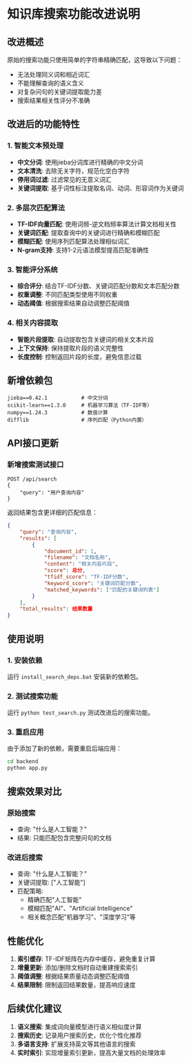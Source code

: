 # 知识库搜索功能改进说明

## 改进概述

原始的搜索功能只使用简单的字符串精确匹配，这导致以下问题：

- 无法处理同义词和相近词汇
- 不能理解查询的语义含义
- 对复杂问句的关键词提取能力差
- 搜索结果相关性评分不准确

## 改进后的功能特性

### 1. 智能文本预处理

- **中文分词**: 使用jieba分词库进行精确的中文分词
- **文本清洗**: 去除无关字符，规范化空白字符
- **停用词过滤**: 过滤常见的无意义词汇
- **关键词提取**: 基于词性标注提取名词、动词、形容词作为关键词

### 2. 多层次匹配算法

- **TF-IDF向量匹配**: 使用词频-逆文档频率算法计算文档相关性
- **关键词匹配**: 提取查询中的关键词进行精确和模糊匹配
- **模糊匹配**: 使用序列匹配算法处理相似词汇
- **N-gram支持**: 支持1-2元语法模型提高匹配准确性

### 3. 智能评分系统

- **综合评分**: 结合TF-IDF分数、关键词匹配分数和文本匹配分数
- **权重调整**: 不同匹配类型使用不同权重
- **动态阈值**: 根据搜索结果自动调整匹配阈值

### 4. 相关内容提取

- **智能片段提取**: 自动提取包含关键词的相关文本片段
- **上下文保持**: 保持提取片段的语义完整性
- **长度控制**: 控制返回片段的长度，避免信息过载

## 新增依赖包

```
jieba==0.42.1           # 中文分词
scikit-learn==1.3.0     # 机器学习算法（TF-IDF等）
numpy==1.24.3           # 数值计算
difflib                 # 序列匹配（Python内置）
```

## API接口更新

### 新增搜索测试接口

```
POST /api/search
{
    "query": "用户查询内容"
}
```

返回结果包含更详细的匹配信息：

```json
{
    "query": "查询内容",
    "results": [
        {
            "document_id": 1,
            "filename": "文档名称",
            "content": "相关内容片段",
            "score": 总分,
            "tfidf_score": "TF-IDF分数",
            "keyword_score": "关键词匹配分数",
            "matched_keywords": ["匹配的关键词列表"]
        }
    ],
    "total_results": 结果数量
}
```

## 使用说明

### 1. 安装依赖

运行 `install_search_deps.bat` 安装新的依赖包。

### 2. 测试搜索功能

运行 `python test_search.py` 测试改进后的搜索功能。

### 3. 重启应用

由于添加了新的依赖，需要重启后端应用：

```cmd
cd backend
python app.py
```

## 搜索效果对比

### 原始搜索

- 查询: "什么是人工智能？"
- 结果: 只能匹配包含完整问句的文档

### 改进后搜索  

- 查询: "什么是人工智能？"
- 关键词提取: ["人工智能"]
- 匹配策略:
  - 精确匹配"人工智能"
  - 模糊匹配"AI"、"Artificial Intelligence"
  - 相关概念匹配"机器学习"、"深度学习"等

## 性能优化

1. **索引缓存**: TF-IDF矩阵在内存中缓存，避免重复计算
2. **增量更新**: 添加/删除文档时自动重建搜索索引
3. **阈值调整**: 根据结果质量动态调整匹配阈值
4. **结果限制**: 限制返回结果数量，提高响应速度

## 后续优化建议

1. **语义搜索**: 集成词向量模型进行语义相似度计算
2. **搜索历史**: 记录用户搜索历史，优化个性化推荐
3. **多语言支持**: 扩展支持英文等其他语言的搜索
4. **实时索引**: 实现增量索引更新，提高大量文档的处理效率
